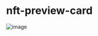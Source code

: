 # nft-preview-card
 
![image](https://user-images.githubusercontent.com/73305607/151555862-a23c7392-cab1-418d-be69-f6f4c2c1f0f4.png)
